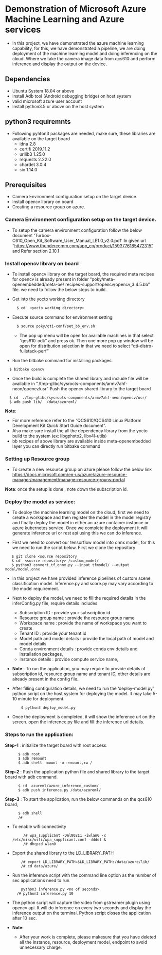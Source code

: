 # Demonstration of Microsoft Azure Machine Learning and Azure services
   -  In this project, we have demonstrated the azure machine learning capability, for this, we have demonstrated a pipeline, we are doing deployment of the machine learning model and doing inferencing on the cloud. Where we take the camera image data from qcs610 and perform inference and display the output on the device.         

## Dependencies
- Ubuntu System 18.04 or above
- Install Adb tool (Android debugging bridge) on host system
- valid microsoft azure user account
- Install python3.5 or above on the host system 

## python3 requiremnts
 - Following pyhton3 packages are needed, make sure, these libraries are available on the target board
      - idna 2.8
      - certifi 2019.11.2
      - urllib3 1.25.0
      - requests 2.22.0
      - chardet 3.0.4
      - six 1.14.0
  

## Prerequisites
- Camera Environment configuration setup on the target device.
- Install opencv library on board 
- Creating a resource group on azure.


### Camera Environment configuration setup on the target device.
   - To setup the camera environment configuration follow the below document 
'Turbox-C610_Open_Kit_Software_User_Manual_LE1.0_v2.0.pdf' In given url 
“https://www.thundercomm.com/app_en/product/1593776185472315” and Refer section 2.10.1

### Install opencv library on board 
   -   To install opencv library on the target board, the required meta recipes for opencv is already present in folder “poky/meta-openembedded/meta-oe/ recipes-support/opencv/opencv_3.4.5.bb” file. we need to follow the below steps to build.

 - Get into the yocto working directory
    ```sh
      $ cd  <yocto working directory>
    ```

 - Execute source command for environment setting 
   ```sh
     $ source poky/qti-conf/set_bb_env.sh
   ```
   - The pop up menu will be open for available machines in that select “qcs610-odk” and press ok. Then one more pop up window will be open for distribution selection in that we need to select “qti-distro-fullstack-perf”  

  - Run the bitbake command for installing packages.
  ```
    $ bitbake opencv 

  ```  
 - Once the build is complete the shared library and include file will be available in “./tmp-glibc/sysroots-components/armv7ahf-neon/opencv/usr”
Push the opencv shared library to the target board 
 ```
   $ cd  ./tmp-glibc/sysroots-components/armv7ahf-neon/opencv/usr/
   $ adb push lib/  /data/azureml/
 ``` 
 **Note**: 
  - For more reference refer to the “QCS610/QCS410 Linux Platform Development Kit Quick Start Guide document”. 
  - Also make sure install the all the dependency library from the yocto build to the system (ex: libgphoto2, libv4l-utils) 
  - bb recipes of above  library are available inside meta-openembedded layer you can directly run bitbake command


### Setting up Resource group 
   - To create a new resource group on azure please follow the below link      
https://docs.microsoft.com/en-us/azure/azure-resource-manager/management/manage-resource-groups-portal

 **Note**: once the setup is done , note down the subscription id.

### Deploy the model as service:
   - To deploy the machine learning model on the cloud, first we need to create a workspace and then register the model in the model registry and finally deploy the model in either an azure container instance  or azure kubernetes service. Once we complete the deployment it will generate inference url or rest api using this we can do inference.
  
   - First we need to convert our tensorflow model into onnx model, for this we need to run the script below. First we clone the repository
 
   ```
      $ git clone <source repository
      $ cd  <source repository> /custom_model/
      $ python3 convert_tf_onnx.py --input tfmodel/ --output model/model.onnx
   ```
- In this project we have provided inference pipelines of custom scene classification model. Inference.py and score.py may vary according to the model requirement.
 
- Next to deploy the model, we need to fill the required details in the inferConfig.py file, require details includes  

   - Subscription ID              : provide your subscription id
   - Resource group name          : provide the resource group name
   - Workspace name               : provide the name of workspace you want to create
   - Tenant ID                    : provide your tenant id
   - Model path and model details : provide the local path of model and model details 
   - Conda environment details    : provide conda env details and installation packages, 
   - Instance details             : provide compute service name,   

- **Note** : To run the application, you may require to provide details of subscription id, resource group name and tenant ID,  other details are already present in the config file.

 - After filling configuration details, we need to run the ‘deploy-model.py’ python script on the host system for deploying the model. It may take 5-10 minute for deployment.
    ```  
        $ python3 deploy_model.py
    ``` 
- Once the deployment is completed, it will show the inference url on the screen. open the inference.py file and fill the inference url details.
         
### Steps to run the application: 

 **Step-1** : initialize the target board with root access.
   ```
         $ adb root
         $ adb remount 
         $ adb shell  mount -o remount,rw /
   ```
**Step-2** : Push the application python file and shared library to the target board with adb command.
   ```   $ cd < source repository >
         $ cd  azureml/azure_inference_custom/      
         $ adb push inference.py /data/azureml/
   ```

**Step-3** :   To start the application, run the below commands on the qcs610 board, 
   ```       
         $ adb shell
         /#
   ```
  - To enable wifi connectivity 
    ```
         /# wpa_supplicant -Dnl80211 -iwlan0 -c /etc/misc/wifi/wpa_supplicant.conf -ddddt &
         /# dhcpcd wlan0
    ```      
   - Export the shared library to the LD_LIBRARY_PATH
     ```
         /# export LD_LIBRARY_PATH=$LD_LIBRARY_PATH:/data/azure/lib/
         /# cd data/azure/
     ```    
   -  Run the inference script with the command line option as the number of sec applications need to run. 
      ``` 
          python3 inference.py <no of seconds>
        /# python3 inference.py 10
      ```  
  - The python script will capture the video from gstreamer plugin using opencv api. It will do inference on every two seconds and display the inference output on the terminal. Python script closes the application after 10 sec.

  - **Note**:
    - After your work is complete, please makesure that you have deleted all the instance, resource, deployment model, endpoint to avoid unnecessary charge.  

